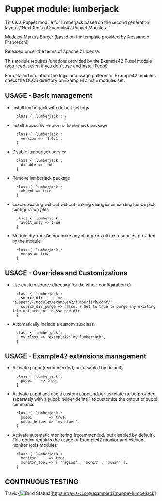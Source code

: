 # Puppet module: lumberjack

This is a Puppet module for lumberjack based on the second generation layout ("NextGen") of Example42 Puppet Modules.

Made by Markus Burger (based on the template provided by Alessandro Franceschi)

Released under the terms of Apache 2 License.

This module requires functions provided by the Example42 Puppi module (you need it even if you don't use and install Puppi)

For detailed info about the logic and usage patterns of Example42 modules check the DOCS directory on Example42 main modules set.


## USAGE - Basic management

* Install lumberjack with default settings

        class { 'lumberjack': }

* Install a specific version of lumberjack package

        class { 'lumberjack':
          version => '1.0.1',
        }

* Disable lumberjack service.

        class { 'lumberjack':
          disable => true
        }

* Remove lumberjack package

        class { 'lumberjack':
          absent => true
        }

* Enable auditing without without making changes on existing lumberjack configuration *files*

        class { 'lumberjack':
          audit_only => true
        }

* Module dry-run: Do not make any change on *all* the resources provided by the module

        class { 'lumberjack':
          noops => true
        }


## USAGE - Overrides and Customizations
* Use custom source directory for the whole configuration dir

        class { 'lumberjack':
          source_dir       => 'puppet:///modules/example42/lumberjack/conf/',
          source_dir_purge => false, # Set to true to purge any existing file not present in $source_dir
        }

* Automatically include a custom subclass

        class { 'lumberjack':
          my_class => 'example42::my_lumberjack',
        }


## USAGE - Example42 extensions management
* Activate puppi (recommended, but disabled by default)

        class { 'lumberjack':
          puppi    => true,
        }

* Activate puppi and use a custom puppi_helper template (to be provided separately with a puppi::helper define ) to customize the output of puppi commands 

        class { 'lumberjack':
          puppi        => true,
          puppi_helper => 'myhelper',
        }

* Activate automatic monitoring (recommended, but disabled by default). This option requires the usage of Example42 monitor and relevant monitor tools modules

        class { 'lumberjack':
          monitor      => true,
          monitor_tool => [ 'nagios' , 'monit' , 'munin' ],
        }

## CONTINUOUS TESTING

Travis {<img src="https://travis-ci.org/example42/puppet-lumberjack.png?branch=master" alt="Build Status" />}[https://travis-ci.org/example42/puppet-lumberjack]
